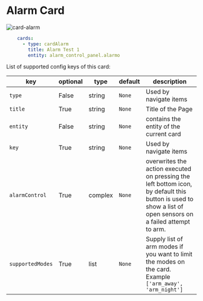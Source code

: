 # Alarm Card

![card-alarm](img/card-alarm.png)

```yaml
    cards:
      - type: cardAlarm
        title: Alarm Test 1
        entity: alarm_control_panel.alarmo
```

List of supported config keys of this card:

key | optional | type | default | description
-- | -- | -- | -- | --
`type` | False | string | `None` | Used by navigate items
`title` | True | string | `None` | Title of the Page 
`entity` | False | string | `None` | contains the entity of the current card
`key` | True | string | `None` | Used by navigate items
`alarmControl` | True | complex | `None` | overwrites the action executed on pressing the left bottom icon, by default this button is used to show a list of open sensors on a failed attempt to arm.
`supportedModes` | True | list | `None` | Supply list of arm modes if you want to limit the modes on the card. Example `['arm_away', 'arm_night']`

